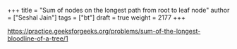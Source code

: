 +++
title = "Sum of nodes on the longest path from root to leaf node"
author = ["Seshal Jain"]
tags = ["bt"]
draft = true
weight = 2177
+++

<https://practice.geeksforgeeks.org/problems/sum-of-the-longest-bloodline-of-a-tree/1>
